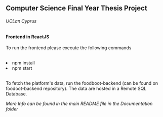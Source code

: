 <h2>Computer Science Final Year Thesis Project</h2>
<h6>UCLan Cyprus</h6>

<h4>Frontend in ReactJS</h4>

<p>To run the frontend please execute the following commands</p>

<br/>

<li>npm install</li>
<li>npm start</li>

<br/>

<p>To fetch the platform's data, run the foodboot-backend (can be found on foodoot-backend repository). The data are hosted in a Remote SQL Database.</p>

<em>More Info can be found in the main README file in the Documentation folder</em>
